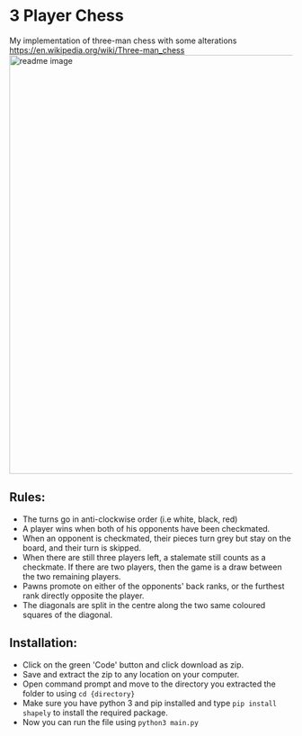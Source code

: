 # 3 Player Chess

My implementation of three-man chess with some alterations https://en.wikipedia.org/wiki/Three-man_chess
<img width="745" alt="readme image" src="https://user-images.githubusercontent.com/76923259/164628702-b412dc8f-b808-4a8f-b2cd-97ec67fe74ed.png">

## Rules:
- The turns go in anti-clockwise order (i.e white, black, red)
- A player wins when both of his opponents have been checkmated.
- When an opponent is checkmated, their pieces turn grey but stay on the board, and their turn is skipped.
- When there are still three players left, a stalemate still counts as a checkmate. If there are two players, then the game is a draw between the two remaining players.
- Pawns promote on either of the opponents' back ranks, or the furthest rank directly opposite the player.
- The diagonals are split in the centre along the two same coloured squares of the diagonal.

## Installation:
- Click on the green 'Code' button and click download as zip.
- Save and extract the zip to any location on your computer.
- Open command prompt and move to the directory you extracted the folder to using ```cd {directory}```
- Make sure you have python 3 and pip installed and type ```pip install shapely``` to install the required package.
- Now you can run the file using ```python3 main.py```